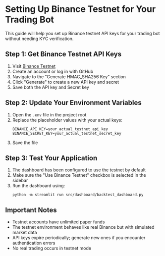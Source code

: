 # Setting Up Binance Testnet for Your Trading Bot

This guide will help you set up Binance testnet API keys for your trading bot without needing KYC verification.

## Step 1: Get Binance Testnet API Keys

1. Visit [Binance Testnet](https://testnet.binance.vision/)
2. Create an account or log in with GitHub
3. Navigate to the "Generate HMAC_SHA256 Key" section
4. Click "Generate" to create a new API key and secret
5. Save both the API key and Secret key

## Step 2: Update Your Environment Variables

1. Open the `.env` file in the project root
2. Replace the placeholder values with your actual keys:
   ```
   BINANCE_API_KEY=your_actual_testnet_api_key
   BINANCE_SECRET_KEY=your_actual_testnet_secret_key
   ```
3. Save the file

## Step 3: Test Your Application

1. The dashboard has been configured to use the testnet by default
2. Make sure the "Use Binance Testnet" checkbox is selected in the sidebar
3. Run the dashboard using:
   ```
   python -m streamlit run src/dashboard/backtest_dashboard.py
   ```

## Important Notes

- Testnet accounts have unlimited paper funds
- The testnet environment behaves like real Binance but with simulated market data
- API keys expire periodically; generate new ones if you encounter authentication errors
- No real trading occurs in testnet mode
